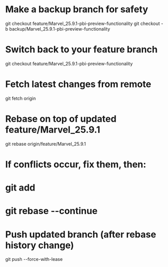 # Make a backup branch for safety
git checkout feature/Marvel_25.9.1-pbi-preview-functionality
git checkout -b backup/Marvel_25.9.1-pbi-preview-functionality

# Switch back to your feature branch
git checkout feature/Marvel_25.9.1-pbi-preview-functionality

# Fetch latest changes from remote
git fetch origin

# Rebase on top of updated feature/Marvel_25.9.1
git rebase origin/feature/Marvel_25.9.1

# If conflicts occur, fix them, then:
# git add <file>
# git rebase --continue

# Push updated branch (after rebase history change)
git push --force-with-lease